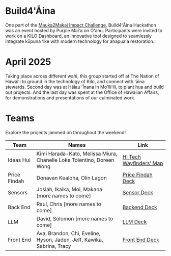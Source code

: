 # Build4'Āina

One part of the [Mauka2Makai Impact Challenge](https://purplemaia.org/mauka2makai/), Build4ʻĀina Hackathon was an event hosted by Purple Maiʻa on Oʻahu. Participants were invited to work on a KILO Dashboard, an innovative tool designed to seamlessly integrate kūpuna ʻike with modern technology for ahapuaʻa restoration.

# April 2025

Taking place across different wahi, this group started off at The Nation of Hawaiʻi to ground in the technology of Kilo, and connect with ʻāina stewards. Second day was at Hālau ʻĪnana in Moʻiliʻili, to plant hua and build out projects. And the last day was spent at the Office of Hawaiian Affairs, for demonstrations and presentations of our culminated work.

# Teams

Explore the projects jammed on throughout the weekend!

| Team           | Names                                                                 | Link                        |
|----------------|-----------------------------------------------------------------------|-----------------------------|
| Ideas Hui      | Kimi Harada-Kato, Melissa Miura, Chanelle Loke Tolentino, Doreen Wong | [HI Tech Wayfinders’ Map](https://www.canva.com/design/DAGj0cxw2IA/ShTRpx9GkS8DkSjUAdTUOA/view?)
| Price Findah      | Donavan Kealoha, Olin Lagon | [Price Findah Deck](https://docs.google.com/presentation/d/1-24mrfTjIjqtuJdAUdfQQW6TCPsOFbqogfxTmgt499o/edit?usp=sharing) |
| Sensors        | Josiah, Ikaika, Moi, Makana [more names to come]                                         | [Sensor Deck](https://www.canva.com/design/DAGj1ChjTC8/Rx_N3H9KoDEROdsOBke5Fw/view?utm_content=DAGj1ChjTC8&utm_campaign=designshare&utm_medium=link2&utm_source=uniquelinks&utlId=h985ff7c218)           |
| Back End       | Raul, Chris [more names to come]                                                         | [Backend Deck](https://www.canva.com/design/DAGj1D5OBgs/UrNWhrYWwpoAIqODrRV-7Q/view?utm_content=DAGj1D5OBgs&utm_campaign=designshare&utm_medium=link2&utm_source=uniquelinks&utlId=h031448ec9a)         |
| LLM            | David, Solomon [more names to come]                                                      | [LLM Deck](https://www.canva.com/design/DAGj0QAel8E/xKDMHDcjTRgeUhHNvQxEgQ/view?utm_content=DAGj0QAel8E&utm_campaign=designshare&utm_medium=link2&utm_source=uniquelinks&utlId=h90701876cf)              |
| Front End      | Ava, Brandon, Chi, Eveline, Hyson, Jaden, Jeff, Kawika, Sabrina, Tracy | [Front End Deck](https://www.canva.com/design/DAGj03_jhlc/ai9weCFdFPlXPylBm2FDGQ/view?utm_content=DAGj03_jhlc&utm_campaign=designshare&utm_medium=link2&utm_source=uniquelinks&utlId=hd5f65f5fd9)        |

